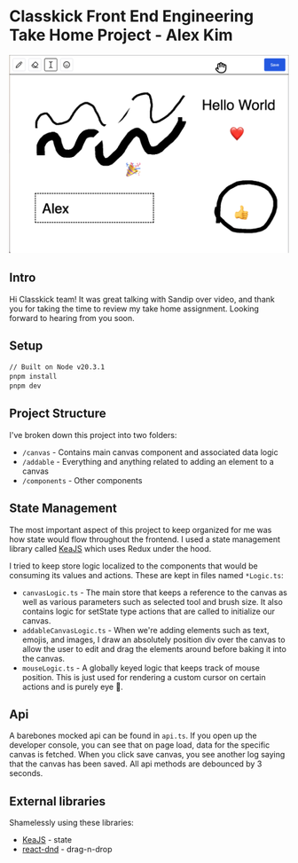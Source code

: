 # Classkick Front End Engineering Take Home Project - Alex Kim

![hero.png](public%2Fhero.png)

## Intro

Hi Classkick team! It was great talking with Sandip over video, and thank you for taking the time to review my take home assignment. Looking forward to hearing from you soon.

## Setup

```bash
// Built on Node v20.3.1
pnpm install
pnpm dev
```

## Project Structure

I've broken down this project into two folders:
- `/canvas` - Contains main canvas component and associated data logic
- `/addable` - Everything and anything related to adding an element to a canvas
- `/components` - Other components

## State Management

The most important aspect of this project to keep organized for me was how state would flow throughout the frontend. I used a state management library called [KeaJS](https://keajs.org/) which uses Redux under the hood.

I tried to keep store logic localized to the components that would be consuming its values and actions. These are kept in files named `*Logic.ts`:
- `canvasLogic.ts` - The main store that keeps a reference to the canvas as well as various parameters such as selected tool and brush size. It also contains logic for setState type actions that are called to initialize our canvas.
- `addableCanvasLogic.ts` - When we're adding elements such as text, emojis, and images, I draw an absolutely position div over the canvas to allow the user to edit and drag the elements around before baking it into the canvas.
- `mouseLogic.ts` - A globally keyed logic that keeps track of mouse position. This is just used for rendering a custom cursor on certain actions and is purely eye 🍬.

## Api

A barebones mocked api can be found in `api.ts`. If you open up the developer console, you can see that on page load, data for the specific canvas is fetched. When you click save canvas, you see another log saying that the canvas has been saved. All api methods are debounced by 3 seconds.

## External libraries
Shamelessly using these libraries:
- [KeaJS](https://keajs.org/) - state
- [react-dnd](https://github.com/react-dnd/react-dnd/) - drag-n-drop
